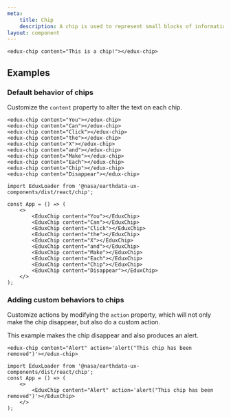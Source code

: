 ```yaml
---
meta:
    title: Chip
    description: A chip is used to represent small blocks of information, and are commonly used for contacts and tags. Use the X to make the chip disappear
layout: component
---
```


```html:preview
<edux-chip content="This is a chip!"></edux-chip>
```

## Examples

### Default behavior of chips

Customize the `content` property to alter the text on each chip.

```html:preview
<edux-chip content="You"></edux-chip>
<edux-chip content="Can"></edux-chip>
<edux-chip content="Click"></edux-chip>
<edux-chip content="the"></edux-chip>
<edux-chip content="X"></edux-chip>
<edux-chip content="and"></edux-chip>
<edux-chip content="Make"></edux-chip>
<edux-chip content="Each"></edux-chip>
<edux-chip content="Chip"></edux-chip>
<edux-chip content="Disappear"></edux-chip>
```

```jsx:react
import EduxLoader from '@nasa/earthdata-ux-components/dist/react/chip';

const App = () => (
    <>
        <EduxChip content="You"></EduxChip>
        <EduxChip content="Can"></EduxChip>
        <EduxChip content="Click"></EduxChip>
        <EduxChip content="the"></EduxChip>
        <EduxChip content="X"></EduxChip>
        <EduxChip content="and"></EduxChip>
        <EduxChip content="Make"></EduxChip>
        <EduxChip content="Each"></EduxChip>
        <EduxChip content="Chip"></EduxChip>
        <EduxChip content="Disappear"></EduxChip>
    </>
);
```
### Adding custom behaviors to chips

Customize actions by modifying the `action` property, which will not only make the chip disappear, but also do a custom action. 

This example makes the chip disappear and also produces an alert.
```html:preview
<edux-chip content="Alert" action='alert("This chip has been removed")'></edux-chip>
```


```jsx:react
import EduxLoader from '@nasa/earthdata-ux-components/dist/react/chip';
const App = () => (
    <>
        <EduxChip content="Alert" action='alert("This chip has been removed")'></EduxChip>
    </>
);
